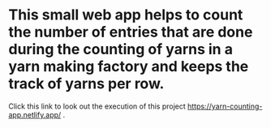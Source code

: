 # This small web app helps to count the number of entries that are done during the counting of yarns in a yarn making factory and keeps the track of yarns per row.

Click this link to look out the execution of this project https://yarn-counting-app.netlify.app/ .
